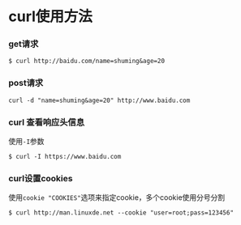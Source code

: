 # curl使用方法

### get请求

```shell
$ curl http://baidu.com/name=shuming&age=20
```

### post请求

```shell
curl -d "name=shuming&age=20" http://www.baidu.com
```

### curl 查看响应头信息
使用`-I`参数

```shell
$ curl -I https://www.baidu.com

```

### curl设置cookies
使用`cookie "COOKIES"`选项来指定cookie，多个cookie使用分号分割
```shell
$ curl http://man.linuxde.net --cookie "user=root;pass=123456"
```